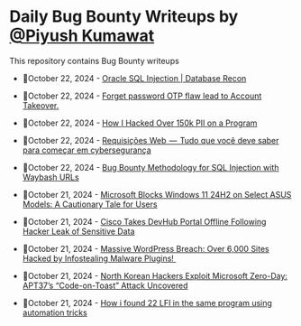 # Daily Bug Bounty Writeups by [@Piyush Kumawat](https://twitter.com/piyush_supiy) 
This repository contains Bug Bounty writeups

<!-- BLOG-POST-LIST:START -->
 - 💯October 22, 2024 - [Oracle SQL Injection | Database Recon](https://systemweakness.com/oracle-sql-injection-database-recon-0c384d4a085a?source=rss------bug_bounty-5) 

 - 💯October 22, 2024 - [Forget password OTP flaw lead to Account Takeover.](https://medium.com/@bughunt789/forget-password-otp-flaw-lead-to-account-takeover-b3f2b847952b?source=rss------bug_bounty-5) 

 - 💯October 22, 2024 - [How I Hacked Over 150k PII on a Program](https://medium.com/@rootplinix/how-i-hacked-over-150k-pii-on-a-program-f58b8b141d4a?source=rss------bug_bounty-5) 

 - 💯October 22, 2024 - [Requisições Web  —  Tudo que você deve saber para começar em cybersegurança](https://medium.com/@malwarilia/requisi%C3%A7%C3%B5es-web-tudo-que-voc%C3%AA-deve-saber-para-come%C3%A7ar-em-cyberseguran%C3%A7a-ef01a89b250c?source=rss------bug_bounty-5) 

 - 💯October 22, 2024 - [Bug Bounty Methodology for SQL Injection with Waybash URLs](https://pwn0sec.medium.com/bug-bounty-methodology-for-sql-injection-with-waybash-urls-d1d13d0ebdaa?source=rss------bug_bounty-5) 

 - 💯October 21, 2024 - [Microsoft Blocks Windows 11 24H2 on Select ASUS Models: A Cautionary Tale for Users](https://medium.com/@wiretor/microsoft-blocks-windows-11-24h2-on-select-asus-models-a-cautionary-tale-for-users-5fc3314e0cfa?source=rss------bug_bounty-5) 

 - 💯October 21, 2024 - [Cisco Takes DevHub Portal Offline Following Hacker Leak of Sensitive Data](https://medium.com/@wiretor/cisco-takes-devhub-portal-offline-following-hacker-leak-of-sensitive-data-b6ca5cffe3c3?source=rss------bug_bounty-5) 

 - 💯October 21, 2024 - [Massive WordPress Breach: Over 6,000 Sites Hacked by Infostealing Malware Plugins! ️](https://medium.com/@wiretor/massive-wordpress-breach-over-6-000-sites-hacked-by-infostealing-malware-plugins-%EF%B8%8F-2a4cb7e80d0c?source=rss------bug_bounty-5) 

 - 💯October 21, 2024 - [North Korean Hackers Exploit Microsoft Zero-Day: APT37’s “Code-on-Toast” Attack Uncovered](https://medium.com/@wiretor/north-korean-hackers-exploit-microsoft-zero-day-apt37s-code-on-toast-attack-uncovered-c10af50cf040?source=rss------bug_bounty-5) 

 - 💯October 21, 2024 - [How i found 22 LFI in the same program using automation tricks](https://medium.com/@zomasec/how-i-found-22-lfi-in-the-same-program-using-automation-tricks-3ea303d24f4a?source=rss------bug_bounty-5) 
<!-- BLOG-POST-LIST:END -->
